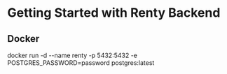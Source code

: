 # Getting Started with Renty Backend

## Docker

docker run -d --name renty -p 5432:5432 -e POSTGRES_PASSWORD=password postgres:latest
